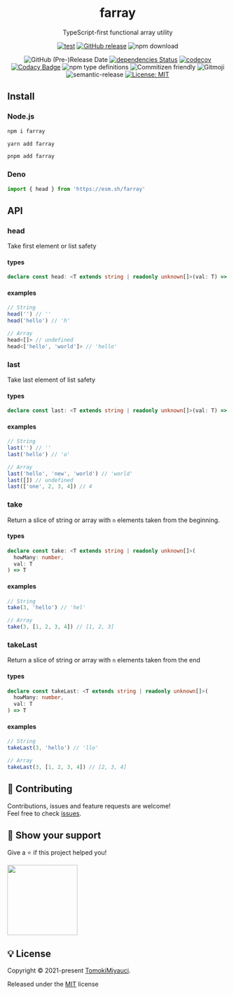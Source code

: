 <p align="center">
  <h1 align="center">farray</h1>
</p>

<p align="center">
TypeScript-first functional array utility
</p>

<div align="center">

[![test](https://github.com/TomokiMiyauci/farray/actions/workflows/test.yml/badge.svg)](https://github.com/TomokiMiyauci/farray/actions/workflows/test.yml)
[![GitHub release](https://img.shields.io/github/release/TomokiMiyauci/farray.svg)](https://github.com/TomokiMiyauci/farray/releases)
![npm download](https://img.shields.io/npm/dw/farray?color=blue)

![GitHub (Pre-)Release Date](https://img.shields.io/github/release-date-pre/TomokiMiyauci/farray)
[![dependencies Status](https://status.david-dm.org/gh/TomokiMiyauci/farray.svg)](https://david-dm.org/TomokiMiyauci/farray)
[![codecov](https://codecov.io/gh/TomokiMiyauci/farray/branch/main/graph/badge.svg?token=SPAi5Pv2wd)](https://codecov.io/gh/TomokiMiyauci/farray)
[![Codacy Badge](https://app.codacy.com/project/badge/Grade/f43b1c317e11445399d85ce6efc06504)](https://www.codacy.com/gh/TomokiMiyauci/farray/dashboard?utm_source=github.com&utm_medium=referral&utm_content=TomokiMiyauci/farray&utm_campaign=Badge_Grade)
![npm type definitions](https://img.shields.io/npm/types/lauqe)
![Commitizen friendly](https://img.shields.io/badge/commitizen-friendly-brightgreen.svg)
![Gitmoji](https://img.shields.io/badge/gitmoji-%20😜%20😍-FFDD67.svg?style=flat)
![semantic-release](https://img.shields.io/badge/%20%20%F0%9F%93%A6%F0%9F%9A%80-semantic--release-e10079.svg)
[![License: MIT](https://img.shields.io/badge/License-MIT-yellow.svg)](./LICENSE)

</div>

## Install

### Node.js

```bash
npm i farray
```

```bash
yarn add farray
```

```bash
pnpm add farray
```

### Deno

```ts
import { head } from 'https://esm.sh/farray'
```

## API

### head

Take first element or list safety

#### types

```ts
declare const head: <T extends string | readonly unknown[]>(val: T) => Head<T>
```

#### examples

```ts
// String
head('') // ''
head('hello') // 'h'
```

```ts
// Array
head<[]> // undefined
head<['hello', 'world']> // 'hello'
```

### last

Take last element of list safety

#### types

```ts
declare const last: <T extends string | readonly unknown[]>(val: T) => Last<T>
```

#### examples

```ts
// String
last('') // ''
last('hello') // 'o'
```

```ts
// Array
last('hello', 'new', 'world') // 'world'
last([]) // undefined
last(['one', 2, 3, 4]) // 4
```

### take

Return a slice of string or array with `n` elements taken from the beginning.

#### types

```ts
declare const take: <T extends string | readonly unknown[]>(
  howMany: number,
  val: T
) => T
```

#### examples

```ts
// String
take(3, 'hello') // 'hel'
```

```ts
// Array
take(3, [1, 2, 3, 4]) // [1, 2, 3]
```

### takeLast

Return a slice of string or array with `n` elements taken from the end

#### types

```ts
declare const takeLast: <T extends string | readonly unknown[]>(
  howMany: number,
  val: T
) => T
```

#### examples

```ts
// String
takeLast(3, 'hello') // 'llo'
```

```ts
// Array
takeLast(3, [1, 2, 3, 4]) // [2, 3, 4]
```

## :handshake: Contributing

Contributions, issues and feature requests are welcome!<br />Feel free to check
[issues](https://github.com/TomokiMiyauci/farray/issues).

## :seedling: Show your support

Give a ⭐️ if this project helped you!

<a href="https://www.patreon.com/tomoki_miyauci">
  <img src="https://c5.patreon.com/external/logo/become_a_patron_button@2x.png" width="160">
</a>

## :bulb: License

Copyright © 2021-present [TomokiMiyauci](https://github.com/TomokiMiyauci).

Released under the [MIT](./LICENSE) license
